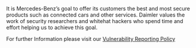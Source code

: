<!-- © Mercedes-Benz Tech Innovation GmbH --->
<!-- SPDX-License-Identifier: MIT --->
It is Mercedes-Benz’s goal to offer its customers the best and most secure products such as connected cars and other services. Daimler values the work of security researchers and whitehat hackers who spend time and effort helping us to achieve this goal.

For further Information please visit our [Vulnerability Reporting Policy](https://www.mercedes-benz.com/en/whitehat/)

